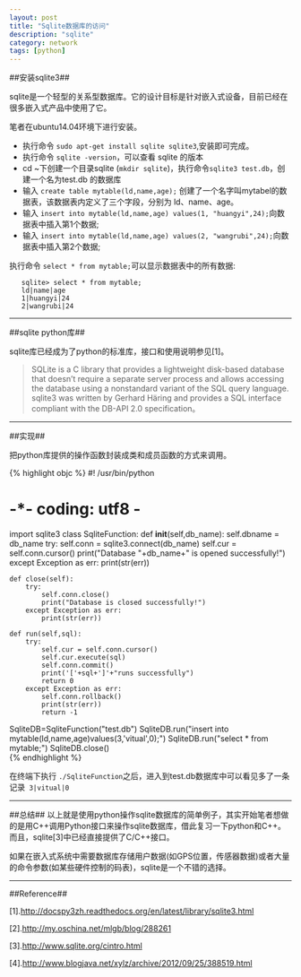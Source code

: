 ```yaml
---
layout: post
title: "Sqlite数据库的访问"
description: "sqlite"
category: network
tags: [python]
---
```

##安装sqlite3##

sqlite是一个轻型的关系型数据库。它的设计目标是针对嵌入式设备，目前已经在很多嵌入式产品中使用了它。

笔者在ubuntu14.04环境下进行安装。

+ 执行命令 `sudo apt-get install sqlite sqlite3`,安装即可完成。
+ 执行命令 `sqlite -version`，可以查看 sqlite 的版本
+ cd ~下创建一个目录sqlite (`mkdir sqlite`)，执行命令`sqlite3 test.db`，创建一个名为test.db 的数据库
+ 输入 `create table mytable(ld,name,age);` 创建了一个名字叫mytabel的数据表，该数据表内定义了三个字段，分别为 ld、name、age。
+ 输入 `insert into mytable(ld,name,age) values(1, "huangyi",24);`向数据表中插入第1个数据;
+ 输入 `insert into mytable(ld,name,age) values(2, "wangrubi",24);`向数据表中插入第2个数据;

执行命令 `select * from mytable;`可以显示数据表中的所有数据:

       sqlite> select * from mytable;
       ld|name|age
       1|huangyi|24
       2|wangrubi|24

--------------------------------------------
##sqlite python库##

sqlite库已经成为了python的标准库，接口和使用说明参见[1]。

> SQLite is a C library that provides a lightweight disk-based database that doesn’t require a separate server process and allows accessing the database using a nonstandard variant of the SQL query language. sqlite3 was written by Gerhard Häring and provides a SQL interface compliant with the DB-API 2.0 specification。

----------------------------------------------
##实现##

把python库提供的操作函数封装成类和成员函数的方式来调用。

{% highlight objc %}
#! /usr/bin/python
# -*- coding: utf8 -
import sqlite3
class SqliteFunction:
    def __init__(self,db_name):
        self.dbname = db_name
        try:
            self.conn = sqlite3.connect(db_name) 
            self.cur = self.conn.cursor()
            print("Database "+db_name+" is opened successfully!")
        except Exception as err:
            print(str(err))

    def close(self):
        try:
            self.conn.close()
            print("Database is closed successfully!")
        except Exception as err:
            print(str(err))

    def run(self,sql):
        try:        
            self.cur = self.conn.cursor()
            self.cur.execute(sql)
            self.conn.commit()
            print('['+sql+']'+"runs successfully")
            return 0
        except Exception as err:
            self.conn.rollback()
            print(str(err))
            return -1

SqliteDB=SqliteFunction("test.db")
SqliteDB.run("insert into mytable(ld,name,age)values(3,'vitual',0);")
SqliteDB.run("select * from mytable;")
SqliteDB.close()   
{% endhighlight %}


在终端下执行 `./SqliteFunction`之后，进入到test.db数据库中可以看见多了一条记录` 3|vitual|0`






-----------------------------------------------------------
##总结##
以上就是使用python操作sqlite数据库的简单例子，其实开始笔者想做的是用C++调用Python接口来操作sqlite数据库，借此复习一下python和C++。而且，sqlite[3]中已经直接提供了C/C++接口。

如果在嵌入式系统中需要数据库存储用户数据(如GPS位置，传感器数据)或者大量的命令参数(如某些硬件控制的码表)，sqlite是一个不错的选择。






--------------------------------------------
##Reference##

[1].http://docspy3zh.readthedocs.org/en/latest/library/sqlite3.html

[2].http://my.oschina.net/mlgb/blog/288261

[3].http://www.sqlite.org/cintro.html

[4].http://www.blogjava.net/xylz/archive/2012/09/25/388519.html
